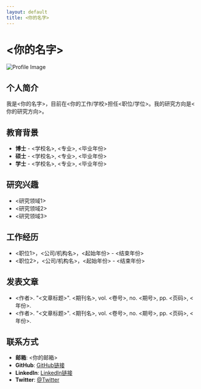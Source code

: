```yaml
---
layout: default
title: <你的名字>
---
```


# <你的名字>

![Profile Image](<你的头像链接>)

## 个人简介

我是<你的名字>，目前在<你的工作/学校>担任<职位/学位>。我的研究方向是<你的研究方向>。

## 教育背景

- **博士** - <学校名>, <专业>, <毕业年份>
- **硕士** - <学校名>, <专业>, <毕业年份>
- **学士** - <学校名>, <专业>, <毕业年份>

## 研究兴趣

- <研究领域1>
- <研究领域2>
- <研究领域3>

## 工作经历

- <职位1>，<公司/机构名>，<起始年份> - <结束年份>
- <职位2>，<公司/机构名>，<起始年份> - <结束年份>

## 发表文章

- <作者>. "<文章标题>". <期刊名>, vol. <卷号>, no. <期号>, pp. <页码>, <年份>.
- <作者>. "<文章标题>". <期刊名>, vol. <卷号>, no. <期号>, pp. <页码>, <年份>.

## 联系方式

- **邮箱**: <你的邮箱>
- **GitHub**: [GitHub链接](<你的GitHub链接>)
- **LinkedIn**: [LinkedIn链接](<你的LinkedIn链接>)
- **Twitter**: [@Twitter](<你的Twitter链接>)

